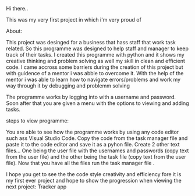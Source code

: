 Hi there..

This was my very first project in which i'm very proud of 

About:

 This project was desinged for a business that hass staff that work task related. 
 So this programme was designed to help staff and manager to keep track of their tasks. 
 I created this programme with python and it shows my creative thinking and problem solving as well my skill in clean and efficient code.
 I came accross some barriers during the creation of this project but with guidence of a mentor i was abble to overcome it.
 With the help of the mentor i was able to learn how to navigate errors/problems and work my way through it by debugging and problemm solving 


 The programme works by logging into with a username and password.
 Soon after that you are given a menu with the options to viewing and adding tasks.
 
steps to view programme:

 You are able to see how the programme works by using any code editor such ass Visual Studio Code.
 Copy the code from the task manager file and paste it to the code editor and save it as a pyhon file.
 Create 2 other text files...
 One being the user file with the usernames and passwords (copy text from the user file)
 and the other being the task file  (copy text from the user file).
 Now that you have all the files run the task manager file .

 I hope you get to see the the code style creativity and efficiency fore it is my first ever project and hope to show the progression when viewing the next project: Tracker app
